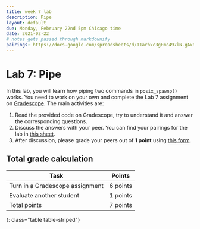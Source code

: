 ```yaml
---
title: week 7 lab
description: Pipe 
layout: default
due: Monday, February 22nd 5pm Chicago time
date: 2021-02-22
# notes gets passed through markdownify
pairings: https://docs.google.com/spreadsheets/d/11arhxc3gFmc497lN-gAxt9SKxLldbOR--xIDvz7qKLc
---
```


# Lab 7: Pipe 

In this lab, you will learn how piping two commands in `posix_spawnp()` works. You need to work on your own and complete the Lab 7 assignment on [Gradescope]({{site.gradescope}}). 
The main activities are:
1. Read the provided code on Gradescope, try to understand it and answer the corresponding questions.
2. Discuss the answers with your peer. You can find your pairings for the lab in [this sheet]({{page.pairings}}).
3. After discussion, please grade your peers out of **1 point** using [this form]({{site.eval_link}}).

## Total grade calculation

| Task | Points |
|---|---|
| Turn in a Gradescope assignment | 6 points |
| Evaluate another student | 1 points |
| Total points | 7 points |
{: class="table table-striped"}


